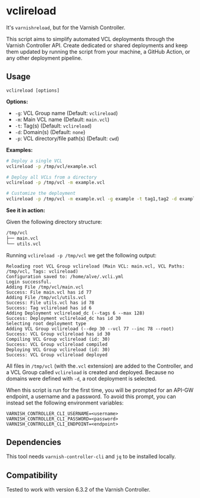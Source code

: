 # vclireload

It's `varnishreload`, but for the Varnish Controller.

This script aims to simplify automated VCL deployments through the Varnish Controller API. Create dedicated or shared deployments and keep them updated by running the script from your machine, a GitHub Action, or any other deployment pipeline.

## Usage

```
vclireload [options]
```

**Options:**

- `-g`: VCL Group name (Default: `vclireload`)
- `-m`: Main VCL name (Default: `main.vcl`)
- `-t`: Tag(s) (Default: `vclireload`)
- `-d`: Domain(s) (Default: `none`)
- `-p`: VCL directory/file path(s) (Default: `cwd`)

**Examples:**

```sh
# Deploy a single VCL
vclireload -p /tmp/vcl/example.vcl

# Deploy all VCLs from a directory
vclireload -p /tmp/vcl -m example.vcl

# Customize the deployment
vclireload -p /tmp/vcl -m example.vcl -g example -t tag1,tag2 -d example.com,test.com
```

**See it in action:**

Given the following directory structure:
```sh
/tmp/vcl
├── main.vcl
└── utils.vcl
```

Running `vclireload -p /tmp/vcl` we get the following output:

```
Reloading root VCL Group vclireload (Main VCL: main.vcl, VCL Paths: /tmp/vcl, Tags: vclireload)
Configuration saved to: /home/alve/.vcli.yml
Login successful.
Adding File /tmp/vcl/main.vcl
Success: File main.vcl has id 77
Adding File /tmp/vcl/utils.vcl
Success: File utils.vcl has id 78
Success: Tag vclireload has id 6
Adding Deployment vclireload_dc (--tags 6 --max 128)
Success: Deployment vclireload_dc has id 30
Selecting root deployment type
Adding VCL Group vclireload (--dep 30 --vcl 77 --inc 78 --root)
Success: VCL Group vclireload has id 30
Compiling VCL Group vclireload (id: 30)
Success: VCL Group vclireload compiled
Deploying VCL Group vclireload (id: 30)
Success: VCL Group vclireload deployed
```

All files in `/tmp/vcl` (with the`.vcl` extension) are added to the Controller, and a VCL Group called `vclireload` is created and deployed. Because no domains were defined with `-d`, a root deployment is selected.

When this script is run for the first time, you will be prompted for an API-GW endpoint, a username and a password. To avoid this prompt, you can instead set the following environment variables:

```
VARNISH_CONTROLLER_CLI_USERNAME=<username>
VARNISH_CONTROLLER_CLI_PASSWORD=<password>
VARNISH_CONTROLLER_CLI_ENDPOINT=<endpoint>
```

## Dependencies

This tool needs `varnish-controller-cli` and `jq` to be installed locally.

## Compatibility

Tested to work with version 6.3.2 of the Varnish Controller.
